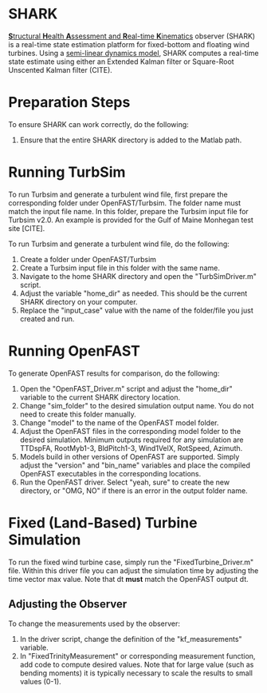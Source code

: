 # SHARK
<u>**S**tructural **H**ealth **A**ssessment and **R**eal-time **K**inematics</u> observer (SHARK) is a real-time state estimation platform for fixed-bottom and floating wind turbines. Using a [semi-linear dynamics model](https://www.overleaf.com/read/vwhkfsmnwypk#2b01ba), SHARK computes a real-time state estimate using either an Extended Kalman filter or Square-Root Unscented Kalman filter (CITE).

# Preparation Steps

To ensure SHARK can work correctly, do the following:

1. Ensure that the entire SHARK directory is added to the Matlab path.

# Running TurbSim

To run Turbsim and generate a turbulent wind file, first prepare the corresponding folder under OpenFAST/Turbsim. The folder name must match the input file name. In this folder, prepare the Turbsim input file for Turbsim v2.0. An example is provided for the Gulf of Maine Monhegan test site [CITE]. 

To run Turbsim and generate a turbulent wind file, do the following:

1. Create a folder under OpenFAST/Turbsim
2. Create a Turbsim input file in this folder with the same name.
3. Navigate to the home SHARK directory and open the "TurbSimDriver.m" script.
4. Adjust the variable "home_dir" as needed. This should be the current SHARK directory on your computer.
5. Replace the "input_case" value with the name of the folder/file you just created and run.

# Running OpenFAST

To generate OpenFAST results for comparison, do the following:

1. Open the "OpenFAST_Driver.m" script and adjust the "home_dir" variable to the current SHARK directory location.
2. Change "sim_folder" to the desired simulation output name. You do not need to create this folder manually.
3. Change "model" to the name of the OpenFAST model folder.
4. Adjust the OpenFAST files in the corresponding model folder to the desired simulation. Minimum outputs required for any simulation are TTDspFA, RootMyb1-3, BldPitch1-3, Wind1VelX, RotSpeed, Azimuth.
5. Models build in other versions of OpenFAST are supported. Simply adjust the "version" and "bin_name" variables and place the compiled OpenFAST executables in the corresponding locations.
6. Run the OpenFAST driver. Select "yeah, sure" to create the new directory, or "OMG, NO" if there is an error in the output folder name.

# Fixed (Land-Based) Turbine Simulation

To run the fixed wind turbine case, simply run the "FixedTurbine_Driver.m" file. Within this driver file you can adjust the simulation time by adjusting the time vector max value. Note that dt **must** match the OpenFAST output dt.

## Adjusting the Observer
To change the measurements used by the observer:

1. In the driver script, change the definition of the "kf_measurements" variable.
2. In "FixedTrinityMeasurement" or corresponding measurement function, add code to compute desired values. Note that for large value (such as bending moments) it is typically necessary to scale the results to small values (0-1).


